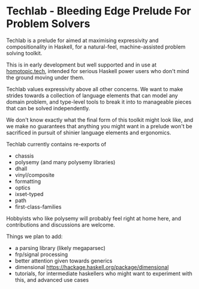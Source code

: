 # Techlab - Bleeding Edge Prelude For Problem Solvers

Techlab is a prelude for aimed at maximising expressivity and compositionality
in Haskell, for a natural-feel, machine-assisted problem solving toolkit.

This is in early development but well supported and in use at
[homotopic.tech](https://homotopic.tech), intended for serious Haskell power
users who don't mind the ground moving under them.

Techlab values expressivity above all other concerns. We want to make strides
towards a collection of language elements that can model any domain problem,
and type-level tools to break it into to manageable pieces that can be solved
independently.

We don't know exactly what the final form of this toolkit might look like, and
we make no guarantees that anything you might want in a prelude won't be
sacrificed in pursuit of shinier language elements and ergonomics.

Techlab currently contains re-exports of

* chassis
* polysemy (and many polysemy libraries)
* dhall
* vinyl/composite
* formatting
* optics
* ixset-typed
* path
* first-class-families

Hobbyists who like polysemy will probably feel right at home here, and
contributions and discussions are welcome.

Things we plan to add:

* a parsing library (likely megaparsec)
* frp/signal processing
* better attention given towards generics
* dimensional https://hackage.haskell.org/package/dimensional
* tutorials, for intermediate haskellers who might want to experiment with
  this, and advanced use cases
